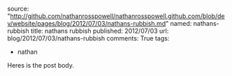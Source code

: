 source: "http://github.com/nathanrosspowell/nathanrosspowell.github.com/blob/dev/website/pages/blog/2012/07/03/nathans-rubbish.md"
named: nathans-rubbish
title: nathans rubbish
published: 2012/07/03
url: blog/2012/07/03/nathans-rubbish
comments: True
tags:
- nathan

Heres is the post body.
